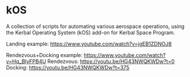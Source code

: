 # kOS
A collection of scripts for automating various aerospace operations, using the Kerbal Operating System (kOS) add-on for Kerbal Space Program.


Landing example: https://www.youtube.com/watch?v=jgEB1ZDNOJ8

Rendezvous+Docking example: https://www.youtube.com/watch?v=Hq_BIyFPB4U
  Rendezvous: https://youtu.be/HG43NWQKWDw?t=0
  Docking: https://youtu.be/HG43NWQKWDw?t=375
